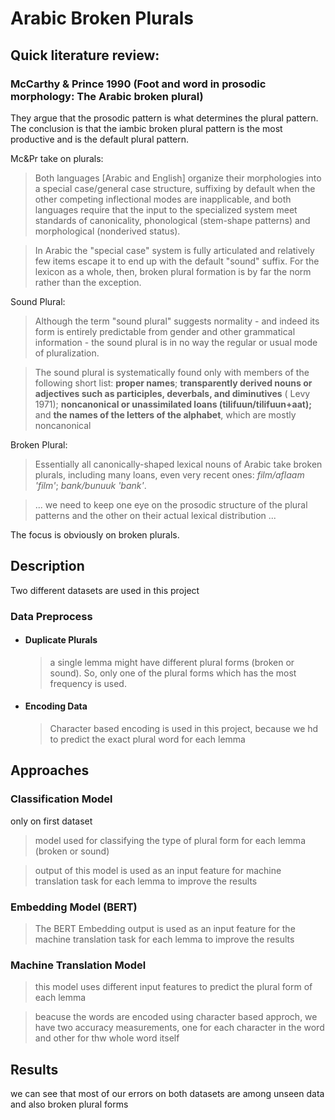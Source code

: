 # Arabic Broken Plurals


## Quick literature review:
### McCarthy & Prince 1990 (Foot and word in prosodic morphology: The Arabic broken plural)
They argue that the prosodic pattern is what determines the plural pattern. The conclusion is that the iambic broken plural pattern is the most productive and is the default plural pattern.

Mc&Pr take on plurals:
>Both languages [Arabic and English] organize their morphologies into a special case/general case structure, suffixing by default when the other competing inflectional modes are inapplicable, and both languages require that the input to the specialized system meet standards of canonicality, phonological (stem-shape patterns) and morphological (nonderived status).

> In Arabic the "special case" system is fully articulated and relatively few items escape it to end up with the default "sound" suffix. For the lexicon as a whole, then, broken plural formation is by far the norm rather than the exception.

Sound Plural:
>Although the term "sound plural" suggests normality - and indeed its form is entirely predictable from gender and other grammatical information - the sound plural is in no way the regular or usual mode of pluralization.

>The sound plural is systematically found only with members of the following short list: **proper names**; **transparently derived nouns or adjectives such as participles, deverbals, and diminutives** ( Levy 1971); **noncanonical or unassimilated loans (tilifuun/tilifuun+aat);** and **the names of the letters of the alphabet**, which are mostly noncanonical

Broken Plural:
>Essentially all canonically-shaped lexical nouns of Arabic take broken plurals, including many loans, even very recent ones: _film/aflaam 'film'_; _bank/bunuuk 'bank'_.

> ... we need to keep one eye on the prosodic structure of the plural patterns and the other on their actual lexical distribution ...

The focus is obviously on broken plurals.


## Description
Two different datasets are used in this project

### Data Preprocess

- #### Duplicate Plurals
  > a single lemma might have different plural forms (broken or sound). So, only one of the plural forms which has the most frequency is used.
  
- #### Encoding Data
  > Character based encoding is used in this project, because we hd to predict the exact plural word for each lemma

## Approaches
### Classification Model
only on first dataset
> model used for classifying the type of plural form for each lemma (broken or sound)

> output of this model is used as an input feature for machine translation task for each lemma to improve the results

### Embedding Model (BERT)
> The BERT Embedding output is used as an input feature for the machine translation task for each lemma to improve the results

### Machine Translation Model
> this model uses different input features to predict the plural form of each lemma

> beacuse the words are encoded using character based approch, we have two accuracy measurements, one for each character in the word and other for thw whole word itself

## Results
we can see that most of our errors on both datasets are among unseen data and also broken plural forms
